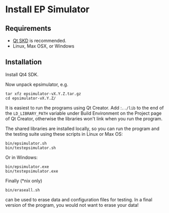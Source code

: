# Install EP Simulator

## Requirements

* [Qt SKD](http://qt.nokia.com/downloads) is recommended.
* Linux, Max OSX, or Windows

## Installation

Install Qt4 SDK.

Now unpack epsimulator, e.g.

    tar xfz epsimulator-vX.Y.Z.tar.gz
    cd epsimulator-vX.Y.Z/

It is easiest to run the programs using Qt Creator.  Add :`../lib` to the end
of the `LD_LIBRARY_PATH` variable under Build Environment on the Project page
of Qt Creator, otherwise the libraries won't link when you run the program.

The shared libraries are installed locally, so you can run the program and the
testing suite using these scripts in Linux or Max OS:

    bin/epsimulator.sh
    bin/testepsimulator.sh
    
Or in Windows:

    bin/epsimulator.exe
    bin/testepsimulator.exe

Finally (*nix only)

    bin/eraseall.sh

can be used to erase data and configuration files for testing.  In a final
version of the program, you would not want to erase your data!

